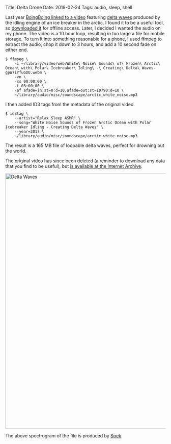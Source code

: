 Title: Delta Drone
Date: 2019-02-24
Tags: audio, sleep, shell

Last year [BoingBoing linked to a video](https://boingboing.net/2017/02/06/10-hours-of-ambient-noise-from.html) featuring [delta waves](https://en.wikipedia.org/wiki/Delta_wave) produced by the idling engine of an ice breaker in the arctic. I found it to be a useful tool, so [downloaded it](https://rg3.github.io/youtube-dl/) for offline access. Later, I decided I wanted the audio on my phone. The video is a 10 hour loop, resulting in too large a file for mobile storage. To turn it into something reasonable for a phone, I used ffmpeg to extract the audio, chop it down to 3 hours, and add a 10 second fade on either end.

    $ ffmpeg \
        -i ~/library/video/web/White\ Noise\ Sounds\ of\ Frozen\ Arctic\ Ocean\ with\ Polar\ Icebreaker\ Idling\ -\ Creating\ Delta\ Waves-gpW7iYfuGDU.webm \
        -vn \
        -ss 00:00:00 \
        -t 03:00:00 \
        -af afade=in:st=0:d=10,afade=out:st=10790:d=10 \
        ~/library/audio/misc/soundscape/arctic_white_noise.mp3

I then added ID3 tags from the metadata of the original video.

    $ id3tag \
        --artist="Relax Sleep ASMR" \
        --song="White Noise Sounds of Frozen Arctic Ocean with Polar Icebreaker Idling - Creating Delta Waves" \
        --year=2017 \
        ~/library/audio/misc/soundscape/arctic_white_noise.mp3

The result is a 165 MB file of loopable delta waves, perfect for drowning out the world.

The original video has since been deleted (a reminder to download any data that you find to be useful), but [is available at the Internet Archive](https://archive.org/details/youtube-gpW7iYfuGDU).

<a href="/media/images/delta_waves.jpg"><img src="/media/images/delta_waves-thumb.jpg" width=800 alt="Delta Waves"></a>

The above spectrogram of the file is produced by [Spek](http://spek.cc/).
